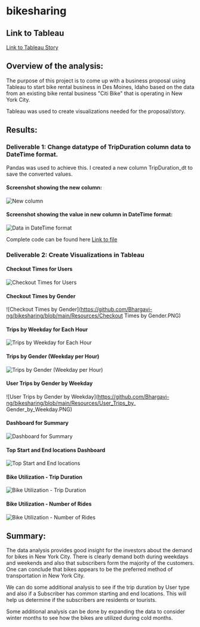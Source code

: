 # bikesharing

## Link to Tableau
[Link to Tableau Story](https://public.tableau.com/app/profile/bhargavi2379/viz/Bike_Sharing_Analysis_Proposal/BikeSharingBusinessProposal)

## Overview of the analysis:
The purpose of this project is to come up with a business proposal using Tableau to start bike rental business in Des Moines, Idaho based on the data from an existing bike rental business "Citi Bike" that is operating in New York City.

Tableau was used to create visualizations needed for the proposal/story.

## Results:
### Deliverable 1: Change datatype of TripDuration column data to DateTime format.
Pandas was used to achieve this. I created a new column TripDuration_dt to save the converted values.
#### Screenshot showing the new column:
![New column](https://github.com/Bhargavi-ng/bikesharing/blob/main/Resources/New_TripDuration_Column_DateTime.PNG)

#### Screenshot showing the value in new column in DateTime format:
![Data in DateTime format](https://github.com/Bhargavi-ng/bikesharing/blob/main/Resources/TripDuration_Datetime.PNG)

Complete code can be found here [Link to file](https://github.com/Bhargavi-ng/bikesharing/blob/main/NYC_CitiBike_Challenge.ipynb)

### Deliverable 2: Create Visualizations in Tableau

#### Checkout Times for Users
![Checkout Times for Users](https://github.com/Bhargavi-ng/bikesharing/blob/main/Resources/Checkout_Times_for_Users.PNG)

#### Checkout Times by Gender
![Checkout Times by Gender](https://github.com/Bhargavi-ng/bikesharing/blob/main/Resources/Checkout Times by Gender.PNG)

#### Trips by Weekday for Each Hour
![Trips by Weekday for Each Hour](https://github.com/Bhargavi-ng/bikesharing/blob/main/Resources/Trips_by_Weekday_per_Hour.PNG)

#### Trips by Gender (Weekday per Hour)
![Trips by Gender (Weekday per Hour)](https://github.com/Bhargavi-ng/bikesharing/blob/main/Resources/Trips_by_Gender_Weekday_per_Hour.PNG)

#### User Trips by Gender by Weekday
![User Trips by Gender by Weekday](https://github.com/Bhargavi-ng/bikesharing/blob/main/Resources/User_Trips_by_ Gender_by_Weekday.PNG)

#### Dashboard for Summary
![Dashboard for Summary](https://github.com/Bhargavi-ng/bikesharing/blob/main/Resources/Summary_Dashboard.PNG)

#### Top Start and End locations Dashboard
![Top Start and End locations](https://github.com/Bhargavi-ng/bikesharing/blob/main/Resources/Top_Starting_Ending_Locations_Dashboard.PNG)

#### Bike Utilization - Trip Duration
![Bike Utilization - Trip Duration](https://github.com/Bhargavi-ng/bikesharing/blob/main/Resources/Bike_UT_Trip_Duration.PNG)

#### Bike Utilization - Number of Rides
![Bike Utilization - Number of Rides](https://github.com/Bhargavi-ng/bikesharing/blob/main/Resources/Bike_UT_Number_of_Rides.PNG)

## Summary:
The data analysis provides good insight for the investors about the demand for bikes in New York City. There is clearly demand both during weekdays and weekends and also that subscribers form the majority of the customers. One can conclude that bikes appears to be the preferred method of transportation in New York City. 

We can do some additional analysis to see if the trip duration by User type and also if a Subscriber has common starting and end locations. This will help us determine if the subscribers are residents or tourists.

Some additional analysis can be done by expanding the data to consider winter months to see how the bikes are utilized during cold months.